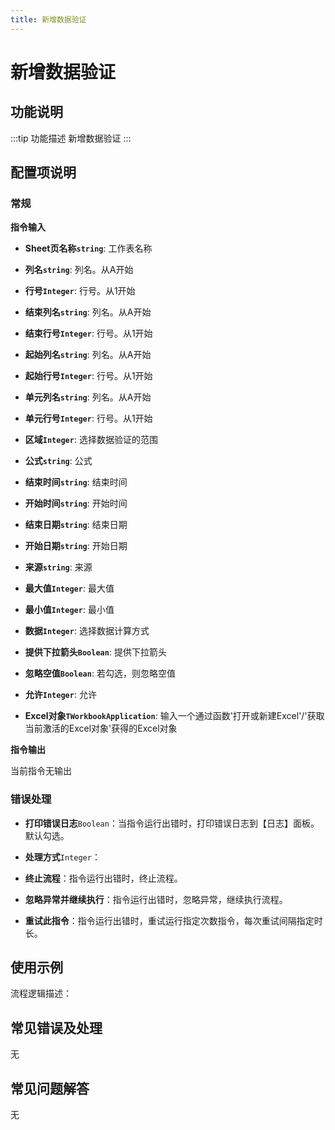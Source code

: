 ```yaml
---
title: 新增数据验证
---
```


# 新增数据验证

## 功能说明

:::tip 功能描述
新增数据验证
:::

## 配置项说明

### 常规

**指令输入**

- **Sheet页名称`string`**: 工作表名称

- **列名`string`**: 列名。从A开始

- **行号`Integer`**: 行号。从1开始

- **结束列名`string`**: 列名。从A开始

- **结束行号`Integer`**: 行号。从1开始

- **起始列名`string`**: 列名。从A开始

- **起始行号`Integer`**: 行号。从1开始

- **单元列名`string`**: 列名。从A开始

- **单元行号`Integer`**: 行号。从1开始

- **区域`Integer`**: 选择数据验证的范围

- **公式`string`**: 公式

- **结束时间`string`**: 结束时间

- **开始时间`string`**: 开始时间

- **结束日期`string`**: 结束日期

- **开始日期`string`**: 开始日期

- **来源`string`**: 来源

- **最大值`Integer`**: 最大值

- **最小值`Integer`**: 最小值

- **数据`Integer`**: 选择数据计算方式

- **提供下拉箭头`Boolean`**: 提供下拉箭头

- **忽略空值`Boolean`**: 若勾选，则忽略空值

- **允许`Integer`**: 允许

- **Excel对象`TWorkbookApplication`**: 输入一个通过函数'打开或新建Excel'/'获取当前激活的Excel对象'获得的Excel对象


**指令输出**

当前指令无输出

### 错误处理

- **打印错误日志**`Boolean`：当指令运行出错时，打印错误日志到【日志】面板。默认勾选。

- **处理方式**`Integer`：

 - **终止流程**：指令运行出错时，终止流程。

 - **忽略异常并继续执行**：指令运行出错时，忽略异常，继续执行流程。

 - **重试此指令**：指令运行出错时，重试运行指定次数指令，每次重试间隔指定时长。

## 使用示例

流程逻辑描述：

## 常见错误及处理

无

## 常见问题解答

无

